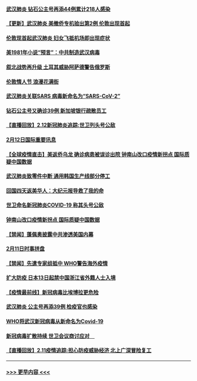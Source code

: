 #### [武汉肺炎 钻石公主号再添44例累计218人感染](../pages/prog202/a102776089.md?t=02131244) 
#### [【更新】武汉肺炎 美撤侨专机验出第2例 伦敦出现首起](../pages/prog202/a102770740.md?t=02131244) 
#### [伦敦现首起武汉肺炎 妇女飞抵机场即出现症状](../pages/prog202/a102776031.md?t=02131244) 
#### [美1981年小说“预言”：中共制造武汉病毒](../pages/prog202/a102775980.md?t=02131244) 
#### [叙北战势再升级 土耳其威胁阿萨德警告俄罗斯](../pages/prog202/a102775904.md?t=02131244) 
#### [伦敦情人节 浪漫花满街](../pages/prog202/a102775786.md?t=02131244) 
#### [武汉肺炎关联SARS 病毒新命名为“SARS-CoV-2”](../pages/prog202/a102775719.md?t=02131244) 
#### [钻石公主号又确诊39例 新加坡银行疏散员工](../pages/prog202/a102775691.md?t=02131244) 
#### [【直播回放】2.12新冠肺炎追踪:世卫列头号公敌](../pages/prog202/a102775541.md?t=02131244) 
#### [2月12日国际重要讯息](../pages/prog202/a102775437.md?t=02131244) 
#### [【全球疫情直击】美返侨乌龙 确诊病患被误诊出院 钟南山改口疫情新拐点 国际质疑中国数据](../pages/prog202/a102775378.md?t=02131244) 
#### [武汉肺炎致零件中断 通用韩国生产线部分停工](../pages/prog202/a102775365.md?t=02131244) 
#### [回国四天返美华人：大纪元报导救了我的命](../pages/prog202/a102775342.md?t=02131244) 
#### [世卫命名新冠肺炎COVID-19 称其头号公敌](../pages/prog202/a102775196.md?t=02131244) 
#### [钟南山改口疫情新拐点 国际质疑中国数据](../pages/prog202/a102775178.md?t=02131244) 
#### [【禁闻】蓬佩奥披露中共渗透美国内幕](../pages/prog202/a102775129.md?t=02131244) 
#### [2月11日时事拼盘](../pages/prog202/a102775140.md?t=02131244) 
#### [【禁闻】先遣专家组抵中 WHO警告海外疫情](../pages/prog202/a102775112.md?t=02131244) 
#### [扩大防疫 日本13日起禁中国浙江省外籍人士入境](../pages/prog202/a102775051.md?t=02131244) 
#### [【疫情最前线】新冠病毒比埃博拉更危险](../pages/prog202/a102775043.md?t=02131244) 
#### [武汉肺炎 公主号再添39例 检疫官也感染](../pages/prog202/a102775031.md?t=02131244) 
#### [WHO将武汉新冠病毒从新命名为Covid-19](../pages/prog202/a102774891.md?t=02131244) 
#### [新冠病毒扩散持续 世卫会议商讨应对　](../pages/prog202/a102774850.md?t=02131244) 
#### [【直播回放】2.11疫情追踪:担心防疫威胁经济 北上广深冒险复工](../pages/prog202/a102774741.md?t=02131244) 

----
#### [ >>> 更早内容 <<< ](../indexes/prog202-earlier.md)
